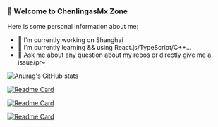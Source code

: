 ### 🚀 Welcome to ChenlingasMx Zone

Here is some personal information about me:


- 🔭 I’m currently working on Shanghai
- 🌱 I’m currently learning && using React.js/TypeScript/C++...
- 👯 Ask me about any question about my repos or directly give me a issue/pr~




![Anurag's GitHub stats](https://github-readme-stats.vercel.app/api?username=ChenlingasMx&theme=buefy&show_icons=true)

[![Readme Card](https://github-readme-stats.vercel.app/api/pin/?username=uiwjs&repo=uiw&theme=buefy)](https://github.com/uiwjs/uiw)

[![Readme Card](https://github-readme-stats.vercel.app/api/pin/?username=uiwjs&repo=uiw-admin&theme=buefy)](https://github.com/uiwjs/uiw-admin)

[![Readme Card](https://github-readme-stats.vercel.app/api/pin/?username=uiwjs&repo=react-native-uiw&theme=buefy)](https://github.com/uiwjs/react-native-uiw)


